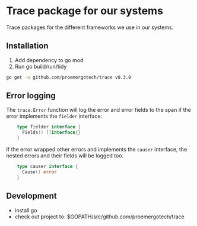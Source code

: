 # Trace package for our systems

Trace packages for the different frameworks we use in our systems.

## Installation

1. Add dependency to go mod
2. Run go build/run/tidy

```bash
go get -u github.com/proemergotech/trace v0.3.0
```

## Error logging

The `trace.Error` function will log the error and error fields to the span 
if the error implements the `fielder` interface:

```go
    type fielder interface {
      Fields() []interface{}
    }
```

If the error wrapped other errors and implements the `causer` interface, 
the nested errors and their fields will be logged too.

```go
    type causer interface {
      Cause() error
    }
```

## Development

- install go
- check out project to: $GOPATH/src/github.com/proemergotech/trace

